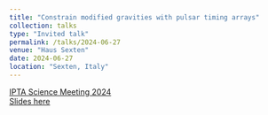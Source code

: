```yaml
---
title: "Constrain modified gravities with pulsar timing arrays"
collection: talks
type: "Invited talk"
permalink: /talks/2024-06-27
venue: "Haus Sexten"
date: 2024-06-27
location: "Sexten, Italy"
---
```


[IPTA Science Meeting 2024](https://indico.itp.ac.cn/event/198/overview)\
[Slides here](./slides/2024-06-27.pdf)
